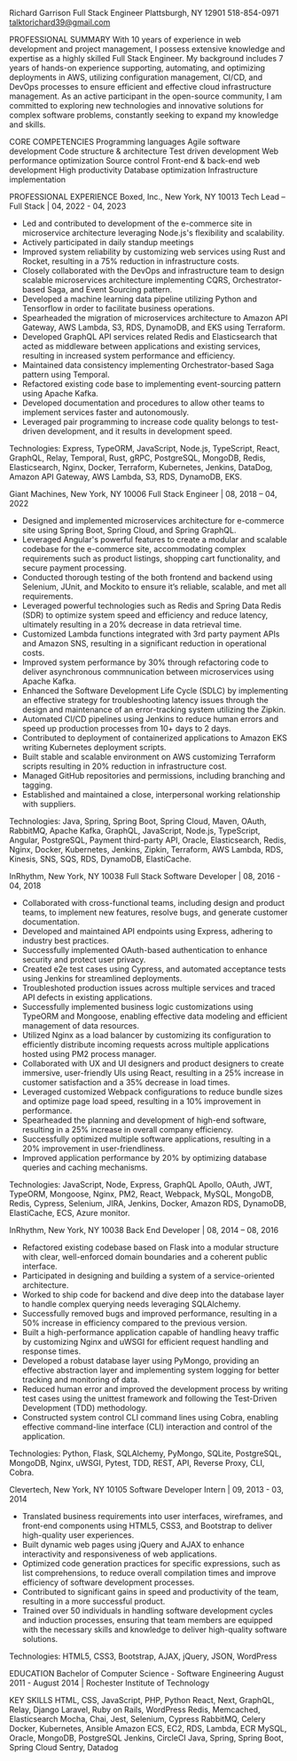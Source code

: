 Richard Garrison
Full Stack Engineer
Plattsburgh, NY 12901
518-854-0971
talktorichard39@gmail.com

PROFESSIONAL SUMMARY
With 10 years of experience in web development and project management, I possess extensive knowledge and expertise as a highly skilled Full Stack Engineer. My background includes 7 years of hands-on experience supporting, automating, and optimizing deployments in AWS, utilizing configuration management, CI/CD, and DevOps processes to ensure efficient and effective cloud infrastructure management. As an active participant in the open-source community, I am committed to exploring new technologies and innovative solutions for complex software problems, constantly seeking to expand my knowledge and skills.

CORE COMPETENCIES
Programming languages
Agile software development
Code structure & architecture
Test driven development
Web performance optimization
Source control
Front-end & back-end web development
High productivity
Database optimization
Infrastructure implementation

PROFESSIONAL EXPERIENCE
Boxed, Inc., New York, NY 10013
Tech Lead – Full Stack | 04, 2022 - 04, 2023

- Led and contributed to development of the e-commerce site in microservice architecture leveraging Node.js's flexibility and scalability.
- Actively participated in daily standup meetings
- Improved system reliability by customizing web services using Rust and Rocket, resulting in a 75% reduction in infrastructure costs.
- Closely collaborated with the DevOps and infrastructure team to design scalable microservices architecture implementing CQRS, Orchestrator-based Saga, and Event Sourcing pattern.
- Developed a machine learning data pipeline utilizing Python and Tensorflow in order to facilitate business operations.
- Spearheaded the migration of microservices architecture to Amazon API Gateway, AWS Lambda, S3, RDS, DynamoDB, and EKS using Terraform.
- Developed GraphQL API services related Redis and Elasticsearch that acted as middleware between applications and existing services, resulting in increased system performance and efficiency.
- Maintained data consistency implementing Orchestrator-based Saga pattern using Temporal.
- Refactored existing code base to implementing event-sourcing pattern using Apache Kafka.
- Developed documentation and procedures to allow other teams to implement services faster and autonomously.
- Leveraged pair programming to increase code quality belongs to test-driven development, and it results in development speed.

Technologies: Express, TypeORM, JavaScript, Node.js, TypeScript, React, GraphQL, Relay, Temporal, Rust, gRPC, PostgreSQL, MongoDB, Redis, Elasticsearch, Nginx, Docker, Terraform, Kubernetes, Jenkins, DataDog, Amazon API Gateway, AWS Lambda, S3, RDS, DynamoDB, EKS.

Giant Machines, New York, NY 10006
Full Stack Engineer | 08, 2018 – 04, 2022

- Designed and implemented microservices architecture for e-commerce site using Spring Boot, Spring Cloud, and Spring GraphQL.
- Leveraged Angular's powerful features to create a modular and scalable codebase for the e-commerce site, accommodating complex requirements such as product listings, shopping cart functionality, and secure payment processing.
- Conducted thorough testing of the both frontend and backend using Selenium, JUnit, and Mockito to ensure it’s reliable, scalable, and met all requirements.
- Leveraged powerful technologies such as Redis and Spring Data Redis (SDR) to optimize system speed and efficiency and reduce latency, ultimately resulting in a 20% decrease in data retrieval time.
- Customized Lambda functions integrated with 3rd party payment APIs and Amazon SNS, resulting in a significant reduction in operational costs.
- Improved system performance by 30% through refactoring code to deliver asynchronous commnunication between microservices using Apache Kafka.
- Enhanced the Software Development Life Cycle (SDLC) by implementing an effective strategy for troubleshooting latency issues through the design and maintenance of an error-tracking system utilizing the Zipkin.
- Automated CI/CD pipelines using Jenkins to reduce human errors and speed up production processes from 10+ days to 2 days.
- Contributed to deployment of containerized applications to Amazon EKS writing Kubernetes deployment scripts.
- Built stable and scalable environment on AWS customizing Terraform scripts resulting in 20% reduction in infrastructure cost.
- Managed GitHub repositories and permissions, including branching and tagging.
- Established and maintained a close, interpersonal working relationship with suppliers.

Technologies: Java, Spring, Spring Boot, Spring Cloud, Maven, OAuth, RabbitMQ, Apache Kafka, GraphQL, JavaScript, Node.js, TypeScript, Angular, PostgreSQL, Payment third-party API, Oracle, Elasticsearch, Redis, Nginx, Docker, Kubernetes, Jenkins, Zipkin, Terraform, AWS Lambda, RDS, Kinesis, SNS, SQS, RDS, DynamoDB, ElastiCache.

InRhythm, New York, NY 10038
Full Stack Software Developer | 08, 2016 - 04, 2018

- Collaborated with cross-functional teams, including design and product teams, to implement new features, resolve bugs, and generate customer documentation.
- Developed and maintained API endpoints using Express, adhering to industry best practices.
- Successfully implemented OAuth-based authentication to enhance security and protect user privacy.
- Created e2e test cases using Cypress, and automated acceptance tests using Jenkins for streamlined deployments.
- Troubleshoted production issues across multiple services and traced API defects in existing applications.
- Successfully implemented business logic customizations using TypeORM and Mongoose, enabling effective data modeling and efficient management of data resources.
- Utilized Nginx as a load balancer by customizing its configuration to efficiently distribute incoming requests across multiple applications hosted using PM2 process manager.
- Collaborated with UX and UI designers and product designers to create immersive, user-friendly UIs using React, resulting in a 25% increase in customer satisfaction and a 35% decrease in load times.
- Leveraged customized Webpack configurations to reduce bundle sizes and optimize page load speed, resulting in a 10% improvement in performance.
- Spearheaded the planning and development of high-end software, resulting in a 25% increase in overall company efficiency.
- Successfully optimized multiple software applications, resulting in a 20% improvement in user-friendliness.
- Improved application performance by 20% by optimizing database queries and caching mechanisms.

Technologies: JavaScript, Node, Express, GraphQL Apollo, OAuth, JWT, TypeORM, Mongoose, Nginx, PM2, React, Webpack, MySQL, MongoDB, Redis, Cypress, Selenium, JIRA, Jenkins, Docker, Amazon RDS, DynamoDB, ElastiCache, ECS, Azure monitor.

InRhythm, New York, NY 10038
Back End Developer | 08, 2014 – 08, 2016

- Refactored existing codebase based on Flask into a modular structure with clear, well-enforced domain boundaries and a coherent public interface.
- Participated in designing and building a system of a service-oriented architecture.
- Worked to ship code for backend and dive deep into the database layer to handle complex querying needs leveraging SQLAlchemy.
- Successfully removed bugs and improved performance, resulting in a 50% increase in efficiency compared to the previous version.
- Built a high-performance application capable of handling heavy traffic by customizing Nginx and uWSGI for efficient request handling and response times.
- Developed a robust database layer using PyMongo, providing an effective abstraction layer and implementing system logging for better tracking and monitoring of data.
- Reduced human error and improved the development process by writing test cases using the unittest framework and following the Test-Driven Development (TDD) methodology.
- Constructed system control CLI command lines using Cobra, enabling effective command-line interface (CLI) interaction and control of the application.

Technologies: Python, Flask, SQLAlchemy, PyMongo, SQLite, PostgreSQL, MongoDB, Nginx, uWSGI, Pytest, TDD, REST, API, Reverse Proxy, CLI, Cobra.

Clevertech, New York, NY 10105
Software Developer Intern | 09, 2013 - 03, 2014

- Translated business requirements into user interfaces, wireframes, and front-end components using HTML5, CSS3, and Bootstrap to deliver high-quality user experiences.
- Built dynamic web pages using jQuery and AJAX to enhance interactivity and responsiveness of web applications.
- Optimized code generation practices for specific expressions, such as list comprehensions, to reduce overall compilation times and improve efficiency of software development processes.
- Contributed to significant gains in speed and productivity of the team, resulting in a more successful product.
- Trained over 50 individuals in handling software development cycles and induction processes, ensuring that team members are equipped with the necessary skills and knowledge to deliver high-quality software solutions.

Technologies: HTML5, CSS3, Bootstrap, AJAX, jQuery, JSON, WordPress

EDUCATION
Bachelor of Computer Science - Software Engineering
August 2011 - August 2014 | Rochester Institute of Technology

KEY SKILLS
HTML, CSS, JavaScript, PHP, Python
React, Next, GraphQL, Relay, Django
Laravel, Ruby on Rails, WordPress
Redis, Memcached, Elasticsearch
Mocha, Chai, Jest, Selenium, Cypress
RabbitMQ, Celery
Docker, Kubernetes, Ansible
Amazon ECS, EC2, RDS, Lambda, ECR
MySQL, Oracle, MongoDB, PostgreSQL
Jenkins, CircleCI
Java, Spring, Spring Boot, Spring Cloud
Sentry, Datadog

